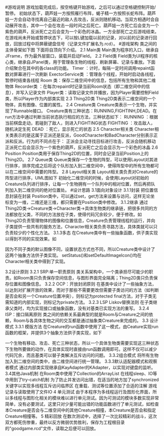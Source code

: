 #游戏说明
游戏加载完成后，按空格键开始游戏，之后可以通过空格键控制开始/暂停。
初始状态下，葫芦娃一方按照雁行布阵，蝎子精一方按照长蛇布阵。葫芦娃一方会自动寻找离自己最近的敌人去攻击，反派则随机移动。当双方相遇时会自动展开攻击，其中一个会在攻击一段时间之后死亡。葫芦娃一方死亡后会变为一个紫色的葫芦，反派死亡之后会变为一个彩色的冰晶。一方全部死亡之后游戏结束。在游戏尚未开始或暂停状态下，可以按L键加载以前的记录，对以前的记录进行回放，回放过程中将屏蔽键盘信号（记录文件扩展名为.rcd）。
#游戏架构
类之间的主体骨架如下图
下面将自顶向下介绍。
2.1 Main类
Main类为程序的入口，继承自JFrame，作为最外层窗口，装载并启动Field。
2.2 Field类
Field类为UI程序的核心类，继承自JPanel类，用于管理各生物的线程、刷新屏幕、记录与重放。下面介绍聚合在其中的各class的功能。
Timer ：计时，每隔一定时间调用repaint函数对屏幕进行一次刷新
ExectorService类 ：管理各个线程，开始时启动各线程，暂停时结束各线程
Room 类：保存二维空间中的信息，包括所有生物和其他二维物体
Recorder类 ：在每次repaint时记录当前Room状态（即二维空间中的信息），并写入记录文件
Player类：读取记录文件并播放，因为Player需要控制Field类，所以Player作为内部类实现
2.3 Thing2D类
Thing2D类表示二维空间的一个物体，具有图像、位置的属性。
2.4 Creature类
Creature类表示一个生物，并实现了Runnable接口。
Creature类有三种状态：RUNNING,FIGHTINH,DEAD。在run方法中通过判断当前状态执行相应的方法，三种状态如下：
RUNNING ：根据当前棋盘走动，若碰到了敌人，则进入FIGHTING状态
FIGHTING ：攻击敌人，随机决定生死
DEAD ：死亡，显示死亡的状态
2.5 Character相关类
Character相关类表示的是这属于正派还是反派，GoodCharacter和BadCharacter分别表示正派和反派。行为的不同点在于：
正派会主动寻找目标进行攻击，反派会随机移动
正派死亡后会显示为一个紫色的葫芦，反派死亡之后会显示为一个彩色的冰晶
2.6 Position 
Position类用于保存Thing2D的位置，同时会记录当前Position上的Thing2D。
2.7 Queue类
Queue类保存一个生物的阵型，可以使用Layout对其进行排序，排序完成之后将这个队形加入到二维空间中，使得阵型中的所有生物都可以在二维空间中需要的阵型。
2.8 Layout相关类
Layout相关类负责对Creature的阵型进行排序，UML图如下
初始化二维空间的时候，会使用Layout对初始的Creature队列进行排序，让每一个生物拥有一个队列中的相对位置，然后再把队列加入到二维空间的绝对位置处。
#设计思路
3.1面向对象设计
3.1.1封装
把位置信息封装在封装 Position类中，可以通过set，get方法来设置与访问，这样无论坐标变为一维，二维还是三维，都只需要在Position类中修改。
3.1.2继承
通过Thing2D类->Creature类->Character类->具体生物类的继承链，把很多共同的方法都放在父类，不同的方法放在子类，使得代码冗余较少，便于修改。如Thing2D负责管理物体的图像和位置信息，Creature负责管理线程的运行，并向子类提供一些共有的服务方法，Character相关类负责寻路方法，具体类就可以只负责较少的个性化方法。
3.1.3多态
在Creature类中有一些抽象函数，供子类实现以得到不同的实现效果。如

因为不同子类的默认图像不同，设置状态方式也不同，所以Creature类中设计了这两个抽象方法供子类实现。 setStatus()和setDefaultImageIcon()均在Character相关类中得到了实现。

3.2设计原则
3.2.1 SRP:单一职责原则
类关系架构中，一个类承担尽可能少的职责。如Room类只负责保存空间信息，与图形界面完全隔离；Thing2D类只负责保存位置和图像信息。
3.2.2 OCP：开放封闭原则
在基类中设计了一些抽象方法，以达到对扩展开放的效果，而对于那些不需要更改但需要子类访问的方法（如判断是否会和另一个Creature位置冲突），则标记为protected ﬁnal方法，对于子类无需知道的内部实现，则标记为private方法。
3.2.3 LSP Liskov替换法则
在子类继承父类时，均为实现接口或抽象函数，没有对基类已实现方法的重写。
3.2.4 ISP：接口隔离原则
类之间的依赖关系最典型的就是Room与Creature之间的依赖，Room与各具体生物之间的交互都是通过抽象类Creature来完成的。
3.3 设计模式
3.3.1 模版方法
在Creature的run函数中使用了这一模式，由Ceature实现run函数的框架，并提供3个抽象方法供子类实现，如下

一个生物有移动、攻击、死亡三种状态，所以一个具体生物类需要实现这三种状态下生物所要做的动作，在具体实现时直接由run函数调用即可。这样不仅可以减少代码冗余，而且基类可以替子类解决互斥访问的问题。
3.3.2组合模式
将所有生物加入到二维空间的类中，由二维空间进行统一管理。
3.3.3默认适配器模式和观察者模式
通过内部类实现继承自KayAdapter的KAdapter，以实现对键盘的监听。
3.4其他Java机制
在Room类中使用了Collection的ArrayList
在线程sleep、IO等中用到了try-catch机制
为了防止并发访问出错，在适当的地方加了synchronized关键字以实现多线程互斥访问临界区
在重载、测试等位置添加了合适的注解
游戏记录与读取使用了文件IO
4 单元测试
由于本程序为多线程运行及图形化界面，所以多线程与图形化相关的模块难以进行单元测试。因为可测试的模块多数实现非常简单，没有必要测试，这里只对少量可能出错的功能函数进行了单元测试，如检查本Creature是否会与二维空间中的其他Creature相撞，本Creature是否会和指定Creature相撞等。
5 精彩回放
在数次测试中，选择了一次比较精彩的战斗，这次双方都死伤惨重，最终以反方微弱优势胜利，保存为工程根目录的"goodgame.rcd"文件，读取之后便可以回放。




















